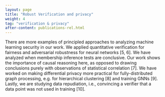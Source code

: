 ```yaml
---
layout: page
title: "Robust Verification and privacy"
weight: 4
tag: "verification & privacy"
after-content: publications-rel.html
---
```


There are more examples of principled approaches to analyzing machine learning
security in our work. We applied quantitative verification for fairness and adversarial robustness for
neural networks [5, 6]. We have analyzed when membership inference tests are conclusive. Our work
shows the importance of causal reasoning here, as opposed to drawing conclusions purely with observations of statistical correlation [7]. We have worked on making differential privacy more practical for
fully-distributed graph processing, e.g. for hierarchical clustering [8] and training GNNs [9]. Lastly, we
are studying data repudiation, i.e., convincing a verifier that a data point was not used in training [10].
